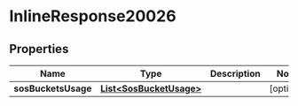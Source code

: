 # InlineResponse20026

## Properties
Name | Type | Description | Notes
------------ | ------------- | ------------- | -------------
**sosBucketsUsage** | [**List&lt;SosBucketUsage&gt;**](SosBucketUsage.md) |  |  [optional]
